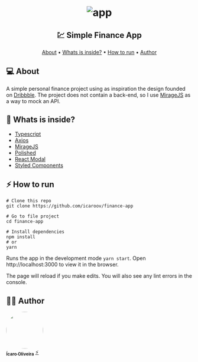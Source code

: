 <h1 align="center">
    <img alt="app" src="https://res.cloudinary.com/ddi5agea1/image/upload/v1616081226/mockuper_hmtaod.png" />
</h1>

<h2 align="center"> 
	💹 Simple Finance App
</h2>

<p align="center">
 <a href="#-about">About</a> •
 <a href="#-whats-is-inside?">Whats is inside?</a> •
 <a href="#-how-to-run">How to run</a> •
 <a href="#-author">Author</a>
</p>

## 💻 About

A simple personal finance project using as inspiration the design founded on [Dribbble](https://dribbble.com/shots/14831798-Glassmorphism-Big-Sur-Creative-Cloud-App-Redesign).
The project does not contain a back-end, so I use [MirageJS](https://miragejs.com/) as a way to mock an API.

## 📁 Whats is inside?

- [Typescript](https://www.typescriptlang.org/)
- [Axios](https://github.com/axios/axios)
- [MirageJS](https://miragejs.com/)
- [Polished](https://polished.js.org/)
- [React Modal](https://github.com/reactjs/react-modal)
- [Styled Components](https://styled-components.com/)

## ⚡ How to run

```
# Clone this repo
git clone https://github.com/icaroov/finance-app

# Go to file project
cd finance-app

# Install dependencies
npm install
# or
yarn
```

Runs the app in the development mode `yarn start`.
Open http://localhost:3000 to view it in the browser.

The page will reload if you make edits.
You will also see any lint errors in the console.

## 👨‍💻 Author

<a href="https://github.com/icaroov">
 <img style="border-radius: 50%;" src="https://avatars.githubusercontent.com/u/20347877?s=460&u=85f5e8a7d10a74a188284027280d8e2e374f17b1&v=4" width="100px;" alt=""/>
 <br />
 <sub><b>Ícaro Oliveira</b></sub></a> <a href="https://github.com/icaroov" title="Rocketseat">⚡</a>
 <br />
